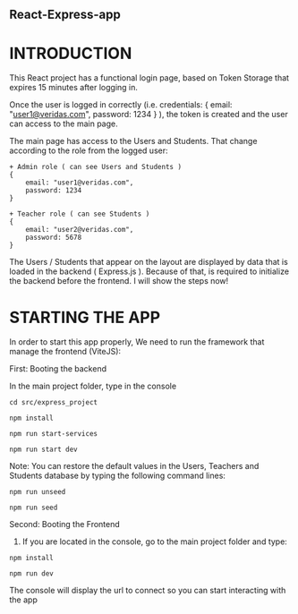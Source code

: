 ## React-Express-app

# INTRODUCTION

This React project has a functional login page, based on Token Storage that expires 15 minutes after logging in.

Once the user is logged in correctly (i.e. credentials: { email: "user1@veridas.com", password: 1234 } ), 
the token is created and the user can access to the main page.

The main page has access to the Users and Students. That change according to the role from the logged user:
	
	+ Admin role ( can see Users and Students ) 
	{
		email: "user1@veridas.com",
		password: 1234 
	}
	
	+ Teacher role ( can see Students ) 
	{ 
		email: "user2@veridas.com",
		password: 5678
	}

The Users / Students that appear on the layout are displayed by data that is loaded in the backend ( Express.js ). Because of
that, is required to initialize the backend before the frontend. I will show the steps now!

# STARTING THE APP

In order to start this app properly, We need to run the framework that manage the frontend (ViteJS):

First: Booting the backend

  In the main project folder, type in the console

    cd src/express_project

    npm install

    npm run start-services

    npm run start dev
    
  Note: You can restore the default values in the Users, Teachers and Students database by typing the following command lines:
  	
	npm run unseed
	
	npm run seed

Second: Booting the Frontend
  1. If you are located in the console, go to the main project folder and type:

    npm install

    npm run dev
    
    
 The console will display the url to connect so you can start interacting with the app



